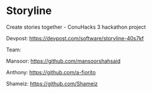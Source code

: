 # Storyline
Create stories together - ConuHacks 3 hackathon project

Devpost: https://devpost.com/software/storyline-40s7kf

Team: 

Mansoor: https://github.com/mansoorshahsaid

Anthony: https://github.com/a-fiorito

Shameiz: https://github.com/Shameiz
